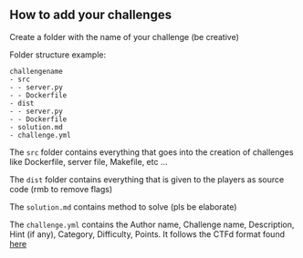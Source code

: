 ## How to add your challenges

Create a folder with the name of your challenge (be creative)

Folder structure example:
```
challengename
- src
- - server.py
- - Dockerfile
- dist
- - server.py
- - Dockerfile
- solution.md
- challenge.yml
```

The `src` folder contains everything that goes into the creation of challenges like Dockerfile, server file, Makefile, etc ...

The `dist` folder contains everything that is given to the players as source code (rmb to remove flags)

The `solution.md` contains method to solve (pls be elaborate)

The `challenge.yml` contains the Author name, Challenge name, Description, Hint (if any), Category, Difficulty, Points.
It follows the CTFd format found [here](https://github.com/CTFd/ctfcli/blob/master/ctfcli/spec/challenge-example.yml)
